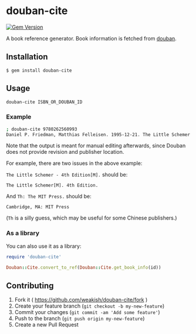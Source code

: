 # douban-cite

[![Gem Version](https://badge.fury.io/rb/douban-cite.svg)](http://badge.fury.io/rb/douban-cite)

A book reference generator. Book information is fetched from [douban](http://www.douban.com).

## Installation

    $ gem install douban-cite

## Usage

```sh
douban-cite ISBN_OR_DOUBAN_ID
```

### Example

```sh
; douban-cite 9780262560993
Daniel P. Friedman, Matthias Felleisen. 1995-12-21. The Little Schemer - 4th Edition[M]. Th: The MIT Press. ISBN 9780262560993
```

Note that the output is meant for manual editing afterwards, since Douban does not provide revision and publisher location.

For example, there are two issues in the above example:

`The Little Schemer - 4th Edition[M].` should be:


    The Little Schemer[M]. 4th Edition.

And `Th: The MIT Press.` should be:

    Cambridge, MA: MIT Press

(`Th` is a silly guess, which may be useful for some Chinese publishers.)


### As a library

You can also use it as a library:

```ruby
require 'douban-cite'

Douban::Cite.convert_to_ref(Douban::Cite.get_book_info(id))
```

## Contributing

1. Fork it ( https://github.com/weakish/douban-cite/fork )
2. Create your feature branch (`git checkout -b my-new-feature`)
3. Commit your changes (`git commit -am 'Add some feature'`)
4. Push to the branch (`git push origin my-new-feature`)
5. Create a new Pull Request
